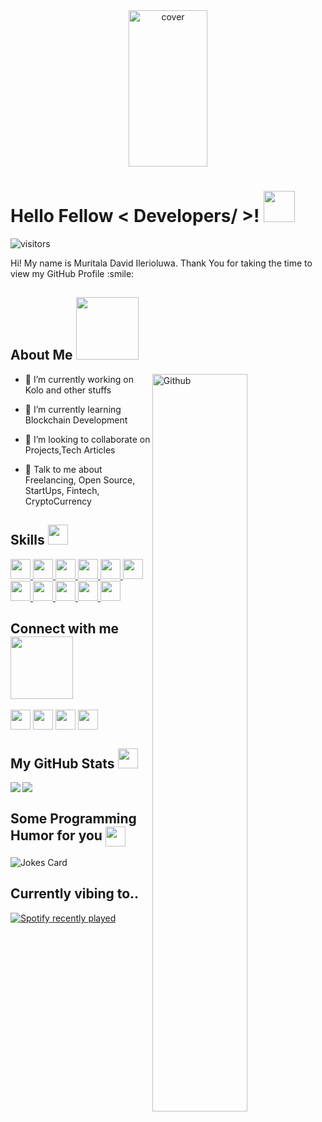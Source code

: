<div align="center">
<img width="50%" height = "250px" src="" alt="cover" />
</div>

<h1> Hello Fellow < Developers/ >! <img src = "https://raw.githubusercontent.com/MartinHeinz/MartinHeinz/master/wave.gif" width = 50px> </h1>
<p align='center'>

![visitors](https://visitor-badge.glitch.me/badge?page_id=Fn-studyo.Fn-studyo)

</p>
<div size='20px'> Hi! My name is Muritala David Ilerioluwa. Thank You for taking the time to view my GitHub Profile :smile: 
</div>

<h2> About Me <img src = "https://media0.giphy.com/media/KDDpcKigbfFpnejZs6/giphy.gif?cid=ecf05e47oy6f4zjs8g1qoiystc56cu7r9tb8a1fe76e05oty&rid=giphy.gif" width = 100px></h2>

<img width="55%" align="right" alt="Github" src="https://raw.githubusercontent.com/onimur/.github/master/.resources/git-header.svg" />


- 🔭 I’m currently working on Kolo and other stuffs

- 🌱 I’m currently learning Blockchain Development 

- 👯 I’m looking to collaborate on Projects,Tech Articles 

- 💬 Talk to me about Freelancing, Open Source, StartUps, Fintech, CryptoCurrency

<h2> Skills <img src = "https://media2.giphy.com/media/QssGEmpkyEOhBCb7e1/giphy.gif?cid=ecf05e47a0n3gi1bfqntqmob8g9aid1oyj2wr3ds3mg700bl&rid=giphy.gif" width = 32px> </h2>
<a href= https://github.com/Fn-studyo?tab=repositories&q=&type=&language=php&sort= > <img width ='32px' src ='https://raw.githubusercontent.com/rahulbanerjee26/githubAboutMeGenerator/main/icons/php.svg'> </a>
<a href= https://github.com/Fn-studyo?tab=repositories&q=&type=&language=javascript&sort= > <img width ='32px' src ='https://raw.githubusercontent.com/rahulbanerjee26/githubAboutMeGenerator/main/icons/javascript.svg'> </a>
<a href= https://github.com/Fn-studyo?tab=repositories&q=&type=&language=dart&sort= > <img width ='32px' src ='https://raw.githubusercontent.com/rahulbanerjee26/githubAboutMeGenerator/main/icons/dart.svg'> </a>
  <a href= https://github.com/Fn-studyo?tab=repositories&q=&type=&language=graphql&sort= > <img width ='32px' src ='https://raw.githubusercontent.com/rahulbanerjee26/githubAboutMeGenerator/main/icons/graphql.svg'> </a>
<a href= https://github.com/Fn-studyo?tab=repositories&q=&type=&language=c&sort= > <img width ='32px' src ='https://raw.githubusercontent.com/rahulbanerjee26/githubAboutMeGenerator/main/icons/c.svg'> </a>
<a href= https://github.com/Fn-studyo?tab=repositories&q=&type=&language=mysql&sort= > <img width ='32px' src ='https://raw.githubusercontent.com/rahulbanerjee26/githubAboutMeGenerator/main/icons/mysql.svg'> </a>
<a href= https://github.com/Fn-studyo?tab=repositories&q=&type=&language=vuejs&sort= > <img width ='32px' src ='https://raw.githubusercontent.com/rahulbanerjee26/githubAboutMeGenerator/main/icons/vuejs.svg'> </a>
<a href= https://github.com/Fn-studyo?tab=repositories&q=&type=&language=nodejs&sort= > <img width ='32px' src ='https://raw.githubusercontent.com/rahulbanerjee26/githubAboutMeGenerator/main/icons/nodejs.svg'> </a>
<a href= https://github.com/Fn-studyo?tab=repositories&q=&type=&language=laravel&sort= > <img width ='32px' src ='https://raw.githubusercontent.com/rahulbanerjee26/githubAboutMeGenerator/main/icons/laravel.svg'> </a>
<a href= https://github.com/Fn-studyo?tab=repositories&q=&type=&language=flutter&sort= > <img width ='32px' src ='https://raw.githubusercontent.com/rahulbanerjee26/githubAboutMeGenerator/main/icons/flutter.svg'> </a>
<a href= https://github.com/Fn-studyo?tab=repositories&q=&type=&language=typescript&sort= > <img width ='32px' src ='https://raw.githubusercontent.com/rahulbanerjee26/githubAboutMeGenerator/main/icons/typescript.svg'> </a>


<h2> Connect with me <img src='https://raw.githubusercontent.com/ShahriarShafin/ShahriarShafin/main/Assets/handshake.gif' width="100px"> </h2>
<a href = 'https://www.linkedin.com/in/muritala-david-ab8019189'> <img width = '32px' align= 'center' src="https://raw.githubusercontent.com/rahulbanerjee26/githubAboutMeGenerator/main/icons/linked-in-alt.svg"/></a> 
<a href = 'https://www.twitter.com/rahulbanerjee99'> <img width = '32px' align= 'center' src="https://raw.githubusercontent.com/rahulbanerjee26/githubAboutMeGenerator/main/icons/twitter.svg"/></a> 
<a href = 'muritaladavid.herokuapp.com'> <img width = '32px' align= 'center' src="https://raw.githubusercontent.com/rahulbanerjee26/githubAboutMeGenerator/main/icons/portfolio.png"/></a> 
<a href = 'https://www.github.com/Fn-studyo'> <img width = '32px' align= 'center' src="https://raw.githubusercontent.com/rahulbanerjee26/githubAboutMeGenerator/main/icons/github.svg"/></a> 


<h2> My GitHub Stats <img src='https://media1.giphy.com/media/du3J3cXyzhj75IOgvA/giphy.gif?cid=ecf05e47x2g034i9pzwtzzsd3xgg2w9nr94t4tflbbgo3008&rid=giphy.gif' width='32px'> </h2>

<a href="https://github.com/anuraghazra/github-readme-stats">
<img align="left" src="https://github-readme-stats.vercel.app/api?username=Fn-studyo&count_private=true&show_icons=true&theme=default" />
</a>
<a href="https://github.com/anuraghazra/convoychat">
<img align="center" src="https://github-readme-stats.vercel.app/api/top-langs/?username=Fn-studyo&theme=default" />
</a>

<h2> Some Programming Humor for you <img align ='center' src='https://media2.giphy.com/media/UQDSBzfyiBKvgFcSTw/giphy.gif?cid=ecf05e47p3cd513axbek3f56ti3jzizq8hincw20jauyyfyw&rid=giphy.gif' width = '32px'></h2>

![Jokes Card](https://readme-jokes.vercel.app/api?theme=dracula)

<h2>Currently vibing to..</h2>
  
 [![Spotify recently played](https://spotify-recently-played-readme.vercel.app/api?user=gukst5vjfh3bl27ubgbfafn6h&count=5)](https://open.spotify.com/user/gukst5vjfh3bl27ubgbfafn6h)
